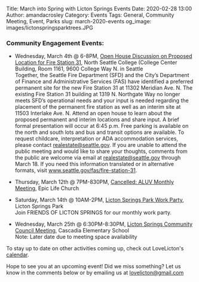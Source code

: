 Title: March into Spring with Licton Springs Events 
Date: 2020-02-28 13:00
Author: amandacrosley
Category: Events
Tags: General, Community Meeting, Event, Parks
slug: march-2020-events
og_image: images/lictonspringsparktrees.JPG

### Community Engagement Events:

*  Wednesday, March 4th @ 6-8PM, [Open House Discussion on Proposed Location for Fire Station 31](http://www.seattle.gov/fas/fire-station-31), North Seattle College (College Center Building, Room 1161, 9600 College Way N. in Seattle <br />
Together, the Seattle Fire Department (SFD) and the City’s Department of Finance and Administrative Services (FAS) have identified a preferred permanent site for the new Fire Station 31 at 11302 Meridian Ave. N. The existing Fire Station 31 building at 1319 N. Northgate Way no longer meets SFD’s operational needs and your input is needed regarding the placement of the permanent fire station as well as an interim site at 11503 Interlake Ave. N. Attend an open house to learn about the proposed permanent and interim locations and share input. A brief formal presentation will occur at 6:45 p.m. Free parking is available on the north and south lots and bus and transit options are available. To request childcare, interpretation or ADA accommodation services, please contact realestate@seattle.gov. If you are unable to attend the public meeting and would like to share your thoughts, comments from the public are welcome via email at realestate@seattle.gov through March 18. If you need this information translated or in alternative formats, visit www.seattle.gov/fas/fire-station-31.

*   Thursday, March 12th @ 7PM-830PM, [Cancelled: ALUV Monthly Meeting](https://www.facebook.com/AuroraLicton/), Epic Life Church  <br />

*   Saturday, March 14th @ 10AM-2PM, [Licton Springs Park Work Party](/images/LictonSpringsPark2020.JPG), Licton Springs Park  <br />
Join FRIENDS OF LICTON SPRINGS for our monthly work party.

*   Wednesday, March 25th @ 6:30PM-8:30PM, [Licton Springs Community Council Meeting](http://lictonsprings.org/), Cascadia Elementary School <br />
Note: Later date due to meeting space availability 

To stay up to date on other activities coming up, check out LoveLicton's [calendar](https://lovelicton.com/pages/community-calendar.html).
 
Hope to see you at an upcoming event!
Did we miss something? Let us know in the comments below or by emailing us at [lovelicton@gmail.com](mailto:lovelicton@gmail.com)
